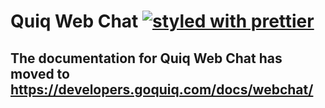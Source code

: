 # Quiq Web Chat [![styled with prettier](https://img.shields.io/badge/styled_with-prettier-ff69b4.svg)](https://github.com/prettier/prettier)

## The documentation for Quiq Web Chat has moved to <https://developers.goquiq.com/docs/webchat/>